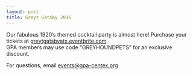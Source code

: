 ```yaml
---
layout: post
title: Greyt Gatsby 2016
---
```


Our fabulous 1920’s themed cocktail party is almost here!  Purchase your tickets at
[greytgatsbyatx.eventbrite.com](http://greytgatsbyatx.eventbrite.com)
<br>GPA members may use code “GREYHOUNDPETS”  for an exclusive discount.

For questions, email [events@gpa-centex.org](mailto:events@gpa-centex.org)
